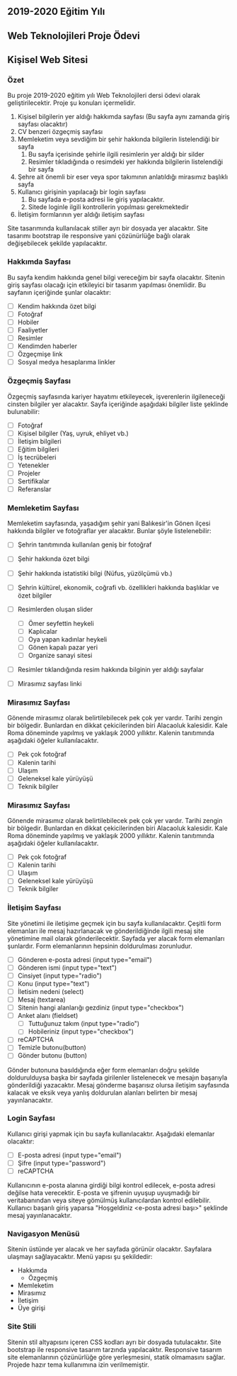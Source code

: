 ## 2019-2020 Eğitim Yılı
## Web Teknolojileri Proje Ödevi
## Kişisel Web Sitesi

### Özet
Bu proje 2019-2020 eğitim yılı Web Teknolojileri dersi ödevi olarak geliştirilecektir.
Proje şu konuları içermelidir.

1. Kişisel bilgilerin yer aldığı hakkımda sayfası (Bu sayfa aynı zamanda giriş sayfası olacaktır)
1. CV benzeri özgeçmiş sayfası
1. Memleketim veya sevdiğim bir şehir hakkında bilgilerin listelendiği bir sayfa
	1. Bu sayfa içerisinde şehirle ilgili resimlerin yer aldığı bir silder
	1. Resimler tıkladığında o resimdeki yer hakkında bilgilerin listelendiği bir sayfa
1. Şehre ait önemli bir eser veya spor takımının anlatıldığı mirasımız başlıklı sayfa
1. Kullanıcı girişinin yapılacağı bir login sayfası
	1. Bu sayfada e-posta adresi lie giriş yapılacaktır.
	1. Sitede loginle ilgili kontrollerin yopılması gerekmektedir
1. İletişim formlarının yer aldığı iletişim sayfası

Site tasarımında kullanılacak stiller ayrı bir dosyada yer alacaktır. Site tasarımı bootstrap ile responsive yani çözünürlüğe bağlı olarak değişebilecek şekilde yapılacaktır.

### Hakkımda Sayfası
Bu sayfa kendim hakkında genel bilgi vereceğim bir sayfa olacaktır. Sitenin giriş sayfası olacağı için etkileyici bir tasarım yapılması önemlidir. Bu sayfanın içeriğinde şunlar olacaktır:

- [ ] Kendim hakkında özet bilgi
- [ ] Fotoğraf
- [ ] Hobiler
- [ ] Faaliyetler
- [ ] Resimler
- [ ] Kendimden haberler
- [ ] Özgeçmişe link
- [ ] Sosyal medya hesaplarıma linkler

### Özgeçmiş Sayfası
Özgeçmiş sayfasında kariyer hayatımı etkileyecek, işverenlerin ilgileneceği cinsten bilgiler yer alacaktır. Sayfa içeriğinde aşağıdaki bilgiler liste şeklinde bulunabilir:

- [ ] Fotoğraf
- [ ] Kişisel bilgiler (Yaş, uyruk, ehliyet vb.)
- [ ] İletişim bilgileri
- [ ] Eğitim bilgileri
- [ ] İş tecrübeleri
- [ ] Yetenekler
- [ ] Projeler
- [ ] Sertifikalar
- [ ] Referanslar

### Memleketim Sayfası
Memleketim sayfasında, yaşadığım şehir yani Balıkesir'in Gönen ilçesi hakkında bilgiler ve fotoğraflar yer alacaktır. Bunlar şöyle listelenebilir:

- [ ] Şehrin tanıtımında kullanılan geniş bir fotoğraf
- [ ] Şehir hakkında özet bilgi
- [ ] Şehir hakkında istatistiki bilgi (Nüfus, yüzölçümü vb.)
- [ ] Şehrin kültürel, ekonomik, coğrafi vb. özellikleri hakkında başlıklar ve özet bilgiler
- [ ] Resimlerden oluşan slider
	- [ ] Ömer seyfettin heykeli
	- [ ] Kaplıcalar
	- [ ] Oya yapan kadınlar heykeli
	- [ ] Gönen kapalı pazar yeri
	- [ ] Organize sanayi sitesi
- [ ] Resimler tıklandığında resim hakkında bilginin yer aldığı sayfalar
- [ ] Mirasımız sayfası linki


### Mirasımız Sayfası
Gönende mirasımız olarak belirtilebilecek pek çok yer vardır. Tarihi zengin bir bölgedir. Bunlardan en dikkat çekicilerinden biri Alacaoluk kalesidir. Kale Roma döneminde yapılmış ve yaklaşık 2000 yıllıktır. Kalenin tanıtımında aşağıdaki öğeler kullanılacaktır.

- [ ] Pek çok fotoğraf
- [ ] Kalenin tarihi
- [ ] Ulaşım
- [ ] Geleneksel kale yürüyüşü
- [ ] Teknik bilgiler

### Mirasımız Sayfası
Gönende mirasımız olarak belirtilebilecek pek çok yer vardır. Tarihi zengin bir bölgedir. Bunlardan en dikkat çekicilerinden biri Alacaoluk kalesidir. Kale Roma döneminde yapılmış ve yaklaşık 2000 yıllıktır. Kalenin tanıtımında aşağıdaki öğeler kullanılacaktır.

- [ ] Pek çok fotoğraf
- [ ] Kalenin tarihi
- [ ] Ulaşım
- [ ] Geleneksel kale yürüyüşü
- [ ] Teknik bilgiler

### İletişim Sayfası
Site yönetimi ile iletişime geçmek için bu sayfa kullanılacaktır. Çeşitli form elemanları ile mesaj hazırlanacak ve gönderildiğinde ilgili mesaj site yönetimine mail olarak gönderilecektir. Sayfada yer alacak form elemanları şunlardır. Form elemanlarının hepsinin doldurulması zorunludur.

- [ ] Gönderen e-posta adresi (input type="email")
- [ ] Gönderen ismi (input type="text")
- [ ] Cinsiyet (input type="radio")
- [ ] Konu (input type="text")
- [ ] İletisim nedeni (select)
- [ ] Mesaj (textarea)
- [ ] Sitenin hangi alanlarığı gezdiniz (input type="checkbox")
- [ ] Anket alanı (fieldset)
	- [ ] Tuttuğunuz takım (input type="radio")
	- [ ] Hobileriniz (input type="checkbox")
- [ ] reCAPTCHA
- [ ] Temizle butonu(button)
- [ ] Gönder butonu (button)

Gönder butonuna basıldığında eğer form elemanları doğru şekilde doldurulduysa başka bir sayfada girilenler listelenecek ve mesajın başarıyla gönderildiği yazacaktır. Mesaj gönderme başarısız olursa iletişim sayfasında kalacak ve eksik veya yanlış doldurulan alanları belirten bir mesaj yayınlanacaktır.

### Login Sayfası
Kullanıcı girişi yapmak için bu sayfa kullanılacaktır. Aşağıdaki elemanlar olacaktır:

- [ ] E-posta adresi (input type="email")
- [ ] Şifre (input type="password")
- [ ] reCAPTCHA

Kullanıcının e-posta alanına girdiği bilgi kontrol edilecek, e-posta adresi değilse hata verecektir. E-posta ve şifrenin uyuşup uyuşmadığı bir veritabanından veya siteye gömülmüş kullanıcılardan kontrol edilebilir. Kullanıcı başarılı giriş yaparsa "Hoşgeldiniz <e-posta adresi başı>" şeklinde mesaj yayınlanacaktır.

### Navigasyon Menüsü
Sitenin üstünde yer alacak ve her sayfada görünür olacaktır. Sayfalara ulaşmayı sağlayacaktır. Menü yapısı şu şekildedir:

* Hakkımda
	* Özgeçmiş
* Memleketim
 * Mirasımız
* İletişim
* Üye girişi

### Site Stili
Sitenin stil altyapısını içeren CSS kodları ayrı bir dosyada tutulacaktır. Site bootstrap ile responsive tasarım tarzında yapılacaktır. Responsive tasarım site elemanlarının çözünürlüğe göre yerleşmesini, statik olmamasını sağlar. Projede hazır tema kullanımına izin verilmemiştir.
